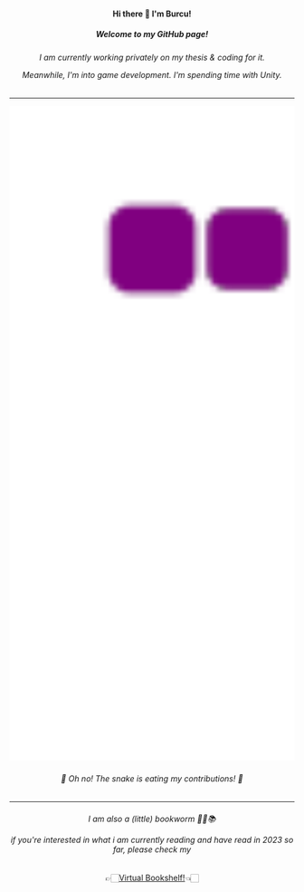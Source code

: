 <div align="center">
<h4>Hi there 👋 I'm Burcu! </h4>
  <h5>Welcome to my GitHub page! </h5>
  <h6> <p> I am currently working privately on my thesis & coding for it.
    <p> Meanwhile, I'm into game development. I'm spending time with Unity. </h6>
</div>

<!--
**burcia1711/burcia1711** is a ✨ _special_ ✨ repository because its `README.md` (this file) appears on your GitHub profile.

Here are some ideas to get you started:


- 🌱 I’m currently learning ...
- 👯 I’m looking to collaborate on ...
- 🤔 I’m looking for help with ...
- 🔭 I’m currently working on ...
- 💬 Ask me about ...
- 📫 How to reach me: ...
- 😄 Pronouns: ...
- ⚡ Fun fact: ...

-->
-----------------
<div align="center">
  <img alt="snake eating my contribution" src="https://github.com/burcia1711/burcia1711/blob/output/github-contribution-grid-snake.gif" width="800">
   <h6>🐍 Oh no! The snake is eating my contributions! 🐍</h6>
</div>

--------------------

<div align="center">

  <h6> <p>I am also a (little) bookworm 🤭🤓📚 
    <p>if you're interested in what i am currently reading and have read in 2023 so far, please check my </h6>
  
 👉🏻[Virtual Bookshelf!](https://burcia1711.github.io/virtual-bookshelf/)👈🏻
 
 </div>
 
 
